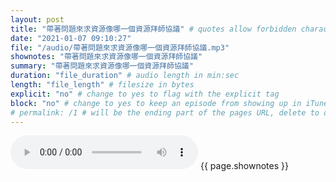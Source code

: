 ```yaml
---
layout: post
title: "帶著問題來求資源像哪一個資源拜師協議" # quotes allow forbidden characters like the colon
date: "2021-01-07 09:10:27"
file: "/audio/帶著問題來求資源像哪一個資源拜師協議.mp3"
shownotes: "帶著問題來求資源像哪一個資源拜師協議"
summary: "帶著問題來求資源像哪一個資源拜師協議"
duration: "file_duration" # audio length in min:sec
length: "file_length" # filesize in bytes
explicit: "no" # change to yes to flag with the explicit tag
block: "no" # change to yes to keep an episode from showing up in iTunes
# permalink: /1 # will be the ending part of the pages URL, delete to default to the title
---
```


<audio controls>
<source src="{{site.url}}{{site.baseurl}}{{ page.file }}" type="audio/x-mp3">
Your browser does not support the audio element.
</audio>
{{ page.shownotes }}
